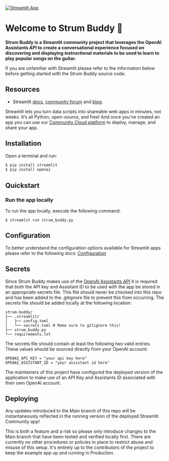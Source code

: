 
[![Streamlit App](https://static.streamlit.io/badges/streamlit_badge_black_white.svg)]([URL_TO_YOUR_APP](https://strum-buddy-n5sjbnsddt7kk8vbejctvo.streamlit.app/))


# Welcome to Strum Buddy 👋

**Strum Buddy is a Streamlit community project that leverages the OpenAI Assistants API to create a conversational experience focused on discovering and displaying instructional materials to be used to learn to play popular songs on the guitar.**

If you are unfamiliar with Streamlit please refer to the information below before getting started with the Strum Buddy source code.

## Resources

- Streamlit [docs](https://docs.streamlit.io), [community forum](https://discuss.streamlit.io) and [blog](https://blog.streamlit.io).

Streamlit lets you turn data scripts into shareable web apps in minutes, not weeks. It’s all Python, open-source, and free! And once you’ve created an app you can use our [Community Cloud platform](https://streamlit.io/cloud) to deploy, manage, and share your app.

## Installation

Open a terminal and run:

```bash
$ pip install streamlit
$ pip install openai
```
## Quickstart

### Run the app locally

To run the app locally, execute the following command:
```
$ streamlit run strum_buddy.py
```
## Configuration

To better understand the configuration options available for Streamlit apps please refer to the following docs: [Configuration](https://docs.streamlit.io/library/advanced-features/configuration)

## Secrets

Since Strum Buddy makes use of the [OpenAI Assistants API](https://platform.openai.com/docs/assistants/overview) it is required that both the API key and Assistant ID to be used with the app be stored in an appropriate secrets file.  This file should never be checked into this repo and has been added to the .gitignore file to prevent this from occurring.  The secrets file should be added locally at the following location:

```
strum-buddy/
├── .streamlit/
│   ├── config.toml
│   └── secrets.toml # Make sure to gitignore this!
├── strum_buddy.py
└── requirements.txt
```
The secrets file should contain at least the following two valid entries.  These values should be sourced directly from your OpenAI account:
```
OPENAI_API_KEY = "your api key here"
OPENAI_ASSISTANT_ID = "your assistant id here"
```
The maintainers of this project have configured the deployed version of the application to make use of an API Key and Assistants ID associated with their own OpenAI account.

## Deploying 

Any updates introduced to the Main branch of this repo will be instantaneously reflected in the running version of the deployed Streamlit Community app!

This is both a feature and a risk so please only introduce changes to the Main branch that have been tested and verified locally first.  There are currently no other procedures or policies in place to restrict abuse and misuse of this setup.  It's entirely up to the contributors of the project to keep the example app up and running in Production.
